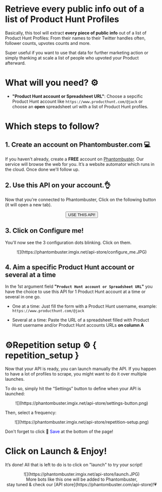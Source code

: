 # Retrieve every public info out of a list of Product Hunt Profiles

Basically, this tool will extract **every piece of public info** out of a list of Product Hunt Profiles: 
From their names to their Twitter handles often, follower counts, upvotes counts and more.

Super useful if you want to use that data for further marketing action or simply thanking at scale a list of people who upvoted your Product afterward.

# What will you need? ⚙️ 
- **"Product Hunt account or Spreadsheet URL"**: Choose a sepcific Product Hunt account like `https://www.producthunt.com/@jack` or choose an **open** spreadsheet url with a list of Product Hunt profiles.

# Which steps to follow?
## 1. Create an account on Phantombuster.com 💻
If you haven't already, create a **FREE** account on [Phantombuster](https://phantombuster.com/register). Our service will browse the web for you. It’s a website automator which runs in the cloud. Once done we'll follow up.


## 2. Use this API on your account.👌
Now that you're connected to Phantombuster, Click on the following button (it will open a new tab).

<center><button type="button" class="btn btn-warning callToAction" onclick="useThisApi()">USE THIS API!</button></center>

## 3. Click on Configure me!
You'll now see the 3 configuration dots blinking. Click on them.

<center>![](https://phantombuster.imgix.net/api-store/configure_me.JPG)</center>

## 4. Aim a specific Product Hunt account or several at a time
In the 1st argument field **"`Product Hunt account or Spreadsheet URL`"** you have the choice to use this API for 1 Product Hunt account at a time or several in one go.
* One at a time: Just fill the form with a Product Hunt username, example: `https://www.producthunt.com/@jack`

* Several at a time: Paste the URL of a spreadsheet filled with Product Hunt username and/or Product Hunt accounts URLs **on column A**
# ⚙️️Repetition setup ⚙️ { repetition_setup }

Now that your API is ready, you can launch manually the API. If you happen to have a lot of profiles to scrape, you might want to do it over multiple launches.

To do so, simply hit the “Settings” button to define when your API is launched:

<center>![](https://phantombuster.imgix.net/api-store/settings-button.png)</center>

Then, select a frequency:

<center>![](https://phantombuster.imgix.net/api-store/repetition-setup.png)</center>

Don't forget to click 💾 <span style="color:blue">Save</span> at the bottom of the page!

# Click on Launch & Enjoy!
It’s done! All that is left to do is to click on "launch" to try your script!
<center>![](https://phantombuster.imgix.net/api-store/launch.JPG)</center>

<center>More bots like this one will be added to Phantombuster,</center>
<center>stay tuned & check our [API store](https://phantombuster.com/api-store)!💗</center>

